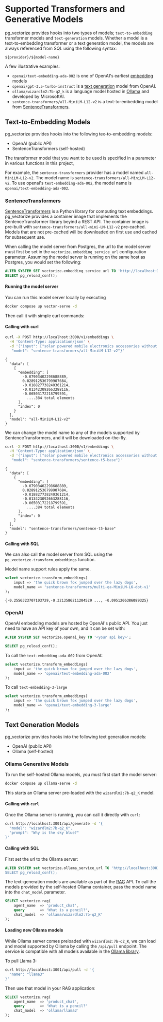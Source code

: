 # Supported Transformers and Generative Models

pg_vectorize provides hooks into two types of models; `text-to-embedding` transformer models and `text-generation` models.
 Whether a model is a text-to-embedding transformer or a text generation model, the models are always referenced from SQL using the following syntax:

`${provider}/${model-name}`

A few illustrative examples:

- `openai/text-embedding-ada-002` is one of OpenAI's earliest [embedding](https://platform.openai.com/docs/models/embeddings) models
- `openai/gpt-3.5-turbo-instruct` is a [text generation](https://platform.openai.com/docs/models/gpt-3-5-turbo) model from OpenAI.
- `ollama/wizardlm2:7b-q2_k` is a language model hosted in [Ollama](https://ollama.com/library/wizardlm2:7b-q2_K) and developed by MicrosoftAI.
- `sentence-transformers/all-MiniLM-L12-v2` is a text-to-embedding model from [SentenceTransformers](https://huggingface.co/sentence-transformers/all-MiniLM-L12-v2).

## Text-to-Embedding Models

pg_vectorize provides hooks into the following tex-to-embedding models:

- OpenAI (public API)
- SentenceTransformers (self-hosted)

The transformer model that you want to be used is specified in a parameter in various functions in this project,

For example, the `sentence-transformers` provider has a model named `all-MiniLM-L12-v2`.
 The model name is `sentence-transformers/all-MiniLM-L12-v2`. To use openai's `text-embedding-ada-002`,
 the model name is `openai/text-embedding-ada-002`.

### SentenceTransformers

[SentenceTransformers](https://sbert.net/) is a Python library for computing text embeddings.
 pg_vectorize provides a container image that implements the SentenceTransformer library beyind a REST API.
 The container image is pre-built with `sentence-transformers/all-mini-LM-L12-v2` pre-cached.
 Models that are not pre-cached will be downloaded on first use and cached for subsequent use.

When calling the model server from Postgres, the url to the model server must first be set in the `vectorize.embedding_service_url` configuration parameter.
 Assuming the model server is running on the same host as Postgres, you would set the following:

```sql
ALTER SYSTEM SET vectorize.embedding_service_url TO 'http://localhost:3000/v1/embeddings';
SELECT pg_reload_conf();
```

#### Running the model server

You can run this model server locally by executing

```bash
docker compose up vector-serve -d
```

Then call it with simple curl commands:

#### Calling with curl

```bash
curl -X POST http://localhost:3000/v1/embeddings \
  -H 'Content-Type: application/json' \
  -d '{"input": ["solar powered mobile electronics accessories without screens"],
   "model": "sentence-transformers/all-MiniLM-L12-v2"}'
```

```plaintext
{
  "data": [
    {
      "embedding": [
        -0.07903402298688889,
        0.028912536799907684,
        -0.018827738240361214,
        -0.013423092663288116,
        -0.06503172218799591,
          ....384 total elements
      ],
      "index": 0
    }
  ],
  "model": "all-MiniLM-L12-v2"
}
```

We can change the model name to any of the models supported by SentenceTransformers, and it will be downloaded on-the-fly.

```bash
curl -X POST http://localhost:3000/v1/embeddings \
  -H 'Content-Type: application/json' \
  -d '{"input": ["solar powered mobile electronics accessories without screens"],
   "model": "sentence-transformers/sentence-t5-base"}'
```

```plaintext
{
  "data": [
    {
      "embedding": [
        -0.07903402298688889,
        0.028912536799907684,
        -0.018827738240361214,
        -0.013423092663288116,
        -0.06503172218799591,
          ....384 total elements
      ],
      "index": 0
    }
  ],
  "model": "sentence-transformers/sentence-t5-base"
}
```

#### Calling with SQL

We can also call the model server from SQL using the `pg_vectorize.transform_embeddings` function.

Model name support rules apply the same.

```sql
select vectorize.transform_embeddings(
    input => 'the quick brown fox jumped over the lazy dogs',
    model_name => 'sentence-transformers/multi-qa-MiniLM-L6-dot-v1'
);
```

```plaintext
{-0.2556323707103729,-0.3213586211204529 ..., -0.0951206386089325}
```

### OpenAI

OpenAI embedding models are hosted by OpenAI's public API.
 You just need to have an API key of your own, and it can be set with:

```sql
ALTER SYSTEM SET vectorize.openai_key TO '<your api key>';

SELECT pg_reload_conf();
```

To call the `text-embedding-ada-002` from OpenAI:

```sql
select vectorize.transform_embeddings(
    input => 'the quick brown fox jumped over the lazy dogs',
    model_name => 'openai/text-embedding-ada-002'
);
```

To call `text-embedding-3-large`

```sql
select vectorize.transform_embeddings(
    input => 'the quick brown fox jumped over the lazy dogs',
    model_name => 'openai/text-embedding-3-large'
);
```

## Text Generation Models

pg_vectorize provides hooks into the following text generation models:

- OpenAI (public API)
- Ollama (self-hosted)

### Ollama Generative Models

To run the self-hosted Ollama models, you must first start the model server:

```bash
docker compose up ollama-serve -d
```

This starts an Ollama server pre-loaded with the `wizardlm2:7b-q2_K` model.

#### Calling with `curl`

Once the Ollama server is running, you can call it directly with `curl`:

```bash
curl http://localhost:3001/api/generate -d '{
  "model": "wizardlm2:7b-q2_K",
  "prompt": "Why is the sky blue?"
}'
```

#### Calling with SQL

First set the url to the Ollama server:

```sql
ALTER SYSTEM set vectorize.ollama_service_url TO 'http://localhost:3001`;
SELECT pg_reload_conf();
```

The text-generation models are available as part of the [RAG](../api/rag.md) API.
 To call the models provided by the self-hosted Ollama container,
 pass the model name into the `chat_model` parameter.

```sql
SELECT vectorize.rag(
    agent_name  => 'product_chat',
    query       => 'What is a pencil?',
    chat_model  => 'ollama/wizardlm2:7b-q2_K'
);
```

#### Loading new Ollama models

While Ollama server comes preloaded with `wizardlm2:7b-q2_K`, we can load and model supported by Ollama by calling the `/api/pull` endpoint.
 The service is compatible with all models available in the [Ollama library](https://ollama.com/library).

To pull Llama 3:

```bash
curl http://localhost:3001/api/pull -d '{
  "name": "llama3"
}'
```

Then use that model in your RAG application:

```sql
SELECT vectorize.rag(
    agent_name  => 'product_chat',
    query       => 'What is a pencil?'
    chat_model  => 'ollama/llama3'
);
```
